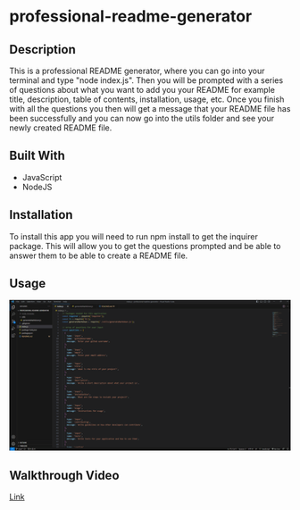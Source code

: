 # professional-readme-generator

## Description

This is a professional README generator, where you can go into your terminal and  type "node index.js". Then you will be prompted with a series of questions about what you want to add you your README for example title, description, table of contents, installation, usage, etc. Once you finish with all the questions you then will get a message that your README file has been successfully and you can now go into the utils folder and see your newly created README file.

## Built With

* JavaScript
* NodeJS

## Installation

To install this app you will need to run npm install to get the inquirer package. This will allow you to get the questions prompted and be able to answer them to be able to create a README file.

## Usage

![](./images/professional-readme-generator-gif.gif)

## Walkthrough Video

[Link](https://drive.google.com/file/d/1g8xHsyYafQ7WqINgyAFU97oSmZkBKXjt/view)
